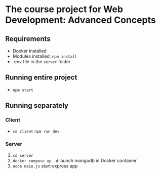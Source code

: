 # The course project for Web Development: Advanced Concepts

## Requirements

- Docker installed
- Modules installed: `npm install`
- .env file in the `server` folder

## Running entire project

- `npm start`

## Running separately

### Client

- `cd client` `npm run dev`

### Server

1. `cd server`
2. `docker compose up -d` launch mongodb in Docker container
3. `node main.js` start express app
